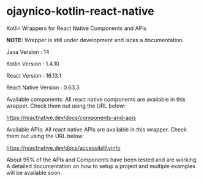 # ojaynico-kotlin-react-native
Kotlin Wrappers for React Native Components and APIs

**NOTE:** Wrapper is still under development and lacks a documentation.

Java Version : 14

Kotlin Version : 1.4.10

React Version : 16.13.1

React Native Version : 0.63.3

Available components: All react native components are available in this wrapper. Check them out using the URL below:

https://reactnative.dev/docs/components-and-apis

Available APIs: All react native APIs are available in this wrapper. Check them out using the URL below:

https://reactnative.dev/docs/accessibilityinfo

About 95% of the APIs and Components have been tested and are working. A detailed documentation on how to setup a project and multiple examples will be available soon.
